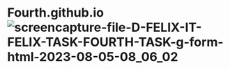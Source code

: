 # Fourth.github.io![screencapture-file-D-FELIX-IT-FELIX-TASK-FOURTH-TASK-g-form-html-2023-08-05-08_06_02](https://github.com/Zaid2021info/Fourth.github.io/assets/135250975/0fc84bcb-cda8-4ddf-b02d-d84e989bc231)
